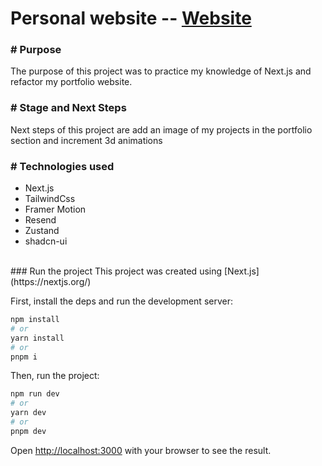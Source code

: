 # Personal website -- [Website](https://carlosdev.me)
### # Purpose
The purpose of this project was to practice my knowledge of Next.js and refactor my portfolio website.

### # Stage and Next Steps
Next steps of this project are add an image of my projects in the portfolio section and increment 3d animations

### # Technologies used
- Next.js
- TailwindCss
- Framer Motion
- Resend
- Zustand
- shadcn-ui

<br />
### Run the project
This project was created using [Next.js](https://nextjs.org/)
<br />

First, install the deps and run the development server:
<br />
```bash
npm install 
# or
yarn install
# or
pnpm i
```
Then, run the project:
```bash
npm run dev
# or
yarn dev
# or
pnpm dev
```

Open [http://localhost:3000](http://localhost:3000) with your browser to see the result.
